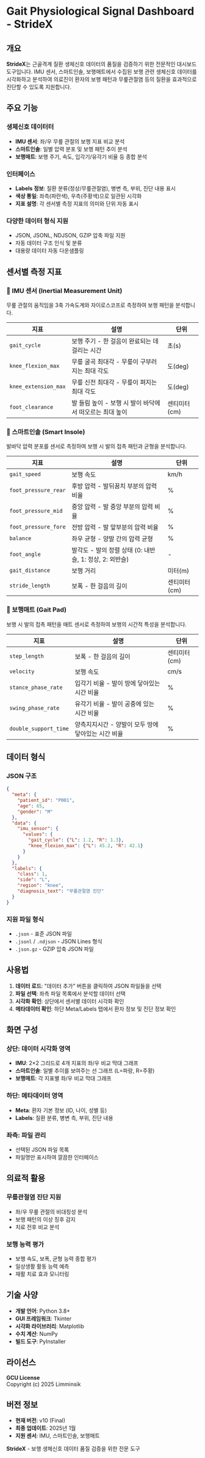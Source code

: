 # Gait Physiological Signal Dashboard - StrideX

## 개요

**StrideX**는 근골격계 질환 생체신호 데이터의 품질을 검증하기 위한 전문적인 대시보드 도구입니다. IMU 센서, 스마트인솔, 보행매트에서 수집된 보행 관련 생체신호 데이터를 시각화하고 분석하여 의료진이 환자의 보행 패턴과 무릎관절염 등의 질환을 효과적으로 진단할 수 있도록 지원합니다.

## 주요 기능

### 생체신호 데이터터
- **IMU 센서**: 좌/우 무릎 관절의 보행 지표 비교 분석
- **스마트인솔**: 일별 압력 분포 및 보행 패턴 추이 분석  
- **보행매트**: 보행 주기, 속도, 입각기/유각기 비율 등 종합 분석

### 인터페이스
- **Labels 정보**: 질환 분류(정상/무릎관절염), 병변 측, 부위, 진단 내용 표시
- **색상 통일**: 좌측(파란색), 우측(주황색)으로 일관된 시각화
- **지표 설명**: 각 센서별 측정 지표의 의미와 단위 자동 표시

### 다양한 데이터 형식 지원
- JSON, JSONL, NDJSON, GZIP 압축 파일 지원
- 자동 데이터 구조 인식 및 분류
- 대용량 데이터 자동 다운샘플링


## 센서별 측정 지표
### 🦵 IMU 센서 (Inertial Measurement Unit)
무릎 관절의 움직임을 3축 가속도계와 자이로스코프로 측정하여 보행 패턴을 분석합니다.

| 지표 | 설명 | 단위 |
|------|------|------|
| `gait_cycle` | 보행 주기 - 한 걸음이 완료되는 데 걸리는 시간 | 초(s) |
| `knee_flexion_max` | 무릎 굴곡 최대각 - 무릎이 구부러지는 최대 각도 | 도(deg) |
| `knee_extension_max` | 무릎 신전 최대각 - 무릎이 펴지는 최대 각도 | 도(deg) |
| `foot_clearance` | 발 들림 높이 - 보행 시 발이 바닥에서 떠오르는 최대 높이 | 센티미터(cm) |

### 👟 스마트인솔 (Smart Insole)
발바닥 압력 분포를 센서로 측정하여 보행 시 발의 접촉 패턴과 균형을 분석합니다.

| 지표 | 설명 | 단위 |
|------|------|------|
| `gait_speed` | 보행 속도 | km/h |
| `foot_pressure_rear` | 후방 압력 - 발뒤꿈치 부분의 압력 비율 | % |
| `foot_pressure_mid` | 중앙 압력 - 발 중앙 부분의 압력 비율 | % |
| `foot_pressure_fore` | 전방 압력 - 발 앞부분의 압력 비율 | % |
| `balance` | 좌우 균형 - 양발 간의 압력 균형 | % |
| `foot_angle` | 발각도 - 발의 정렬 상태 (0: 내반슬, 1: 정상, 2: 외반슬) | - |
| `gait_distance` | 보행 거리 | 미터(m) |
| `stride_length` | 보폭 - 한 걸음의 길이 | 센티미터(cm) |

### 🚶 보행매트 (Gait Pad)
보행 시 발의 접촉 패턴을 매트 센서로 측정하여 보행의 시간적 특성을 분석합니다.

| 지표 | 설명 | 단위 |
|------|------|------|
| `step_length` | 보폭 - 한 걸음의 길이 | 센티미터(cm) |
| `velocity` | 보행 속도 | cm/s |
| `stance_phase_rate` | 입각기 비율 - 발이 땅에 닿아있는 시간 비율 | % |
| `swing_phase_rate` | 유각기 비율 - 발이 공중에 있는 시간 비율 | % |
| `double_support_time` | 양측지지시간 - 양발이 모두 땅에 닿아있는 시간 비율 | % |

## 데이터 형식

### JSON 구조
```json
{
  "meta": {
    "patient_id": "P001",
    "age": 65,
    "gender": "M"
  },
  "data": {
    "imu_sensor": {
      "values": {
        "gait_cycle": {"L": 1.2, "R": 1.3},
        "knee_flexion_max": {"L": 45.2, "R": 42.1}
      }
    }
  },
  "labels": {
    "class": 1,
    "side": "L",
    "region": "knee",
    "diagnosis_text": "무릎관절염 진단"
  }
}
```

### 지원 파일 형식
- `.json` - 표준 JSON 파일
- `.jsonl` / `.ndjson` - JSON Lines 형식
- `.json.gz` - GZIP 압축 JSON 파일

## 사용법

1. **데이터 로드**: "데이터 추가" 버튼을 클릭하여 JSON 파일들을 선택
2. **파일 선택**: 좌측 파일 목록에서 분석할 데이터 선택
3. **시각화 확인**: 상단에서 센서별 데이터 시각화 확인
4. **메타데이터 확인**: 하단 Meta/Labels 탭에서 환자 정보 및 진단 정보 확인

## 화면 구성

### 상단: 데이터 시각화 영역
- **IMU**: 2×2 그리드로 4개 지표의 좌/우 비교 막대 그래프
- **스마트인솔**: 일별 추이를 보여주는 선 그래프 (L=파랑, R=주황)
- **보행매트**: 각 지표별 좌/우 비교 막대 그래프

### 하단: 메타데이터 영역
- **Meta**: 환자 기본 정보 (ID, 나이, 성별 등)
- **Labels**: 질환 분류, 병변 측, 부위, 진단 내용

### 좌측: 파일 관리
- 선택된 JSON 파일 목록
- 파일명만 표시하여 깔끔한 인터페이스

## 의료적 활용

### 무릎관절염 진단 지원
- 좌/우 무릎 관절의 비대칭성 분석
- 보행 패턴의 이상 징후 감지
- 치료 전후 비교 분석

### 보행 능력 평가
- 보행 속도, 보폭, 균형 능력 종합 평가
- 일상생활 활동 능력 예측
- 재활 치료 효과 모니터링

## 기술 사양

- **개발 언어**: Python 3.8+
- **GUI 프레임워크**: Tkinter
- **시각화 라이브러리**: Matplotlib
- **수치 계산**: NumPy
- **빌드 도구**: PyInstaller

## 라이선스

**GCU License**  
Copyright (c) 2025 Limminsik

## 버전 정보

- **현재 버전**: v10 (Final)
- **최종 업데이트**: 2025년 1월
- **지원 센서**: IMU, 스마트인솔, 보행매트


**StrideX** - 보행 생체신호 데이터 품질 검증을 위한 전문 도구